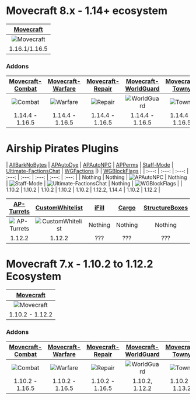 # Movecraft 8.x - 1.14+ ecosystem

| [Movecraft](https://github.com/APDevTeam/Movecraft) |
| :---: |
| ![Movecraft](https://github.com/APDevTeam/Movecraft/actions/workflows/maven.yml/badge.svg?branch=1.13%2B) |
| 1.16.1/1.16.5 |

### Addons
| [Movecraft-Combat](https://github.com/TylerS1066/Movecraft-Combat) | [Movecraft-Warfare](https://github.com/APDevTeam/Movecraft-Warfare) | [Movecraft-Repair](https://github.com/APDevTeam/Movecraft-Repair) | [Movecraft-WorldGuard](https://github.com/APDevTeam/Movecraft-WorldGuard) | [Movecraft-Towny](https://github.com/TylerS1066/Movecraft-Towny/) | [Movecraft-Cannons](https://github.com/TylerS1066/Movecraft-Cannons) | [Beaming](https://github.com/APDevTeam/Beaming) |
| :---: | :---: | :---: | :---: | :---: | :---: | :---: |
| ![Combat](https://github.com/TylerS1066/Movecraft-Combat/actions/workflows/maven.yml/badge.svg?branch=main) | ![Warfare](https://github.com/APDevTeam/Movecraft-Warfare/actions/workflows/maven.yml/badge.svg?branch=main) | ![Repair](https://github.com/APDevTeam/Movecraft-Repair/actions/workflows/maven.yml/badge.svg?branch=main) | ![WorldGuard](https://github.com/APDevTeam/Movecraft-WorldGuard/actions/workflows/maven.yml/badge.svg?branch=main) | ![Towny](https://github.com/TylerS1066/Movecraft-Towny/actions/workflows/maven.yml/badge.svg?branch=main) | ![Cannons](https://github.com/TylerS1066/Movecraft-Cannons/actions/workflows/maven.yml/badge.svg?branch=main) | ![Beaming](https://github.com/APDevTeam/Beaming/actions/workflows/maven.yml/badge.svg?branch=main) |
| 1.14.4 - 1.16.5 | 1.14.4 - 1.16.5 | 1.14.4 - 1.16.5 |  1.14.4 - 1.16.5 | 1.14.4 - 1.16.5 | 1.14.4 - 1.16.5 | 1.14.4 - 1.16.5 |



# Airship Pirates Plugins

| [AllBarkNoBytes](https://github.com/APDevTeam/AllBarkNoBytes) | [APAutoDye](https://github.com/APDevTeam/APAutoDye) | [APAutoNPC](https://github.com/APDevTeam/APAutoNPC) | [APPerms](https://github.com/APDevTeam/APDonorPerms)  | [Staff-Mode](https://github.com/APDevTeam/Staff-Mode) | [Ultimate-FactionsChat](https://github.com/TylerS1066/Ultimate-FactionsChat) | [WGFactions](https://github.com/APDevTeam/WGFactions) |) | [WGBlockFlags](https://github.com/TylerS1066/WGBlockFlags/) |
| :---: | :---: | :---: | :---: | :---: | :---: | :---: | :---: |
| Nothing | Nothing | ![APAutoNPC](https://github.com/APDevTeam/APAutoNPC/actions/workflows/maven.yml/badge.svg) | Nothing | ![Staff-Mode](https://github.com/APDevTeam/Staff-Mode/actions/workflows/maven.yml/badge.svg) | ![Ultimate-FactionsChat](https://github.com/TylerS1066/Ultimate-FactionsChat/actions/workflows/maven.yml/badge.svg) | Nothing | ![WGBlockFlags](https://github.com/TylerS1066/WGBlockFlags/actions/workflows/maven.yml/badge.svg) |
| 1.10.2 | 1.10.2 | 1.10.2 | 1.10.2 | 1.10.2 | 1.12.2, 1.14.4 | 1.10.2 | 1.12.2 |

| [AP-Turrets](https://github.com/APDevTeam/Ap-Turrets) | [CustomWhitelist](https://github.com/APDevTeam/CustomWhitelist/) | [iFill](https://github.com/Pocketkid2/Fill) | [Cargo](https://github.com/eirikh1996/Cargo/) | [StructureBoxes](https://github.com/eirikh1996/StructureBoxes)
| :---: | :---: | :---: | :---: | :---: |
| ![AP-Turrets](https://github.com/APDevTeam/Ap-Turrets/actions/workflows/maven.yml/badge.svg) | ![CustomWhitelist](https://github.com/APDevTeam/CustomWhitelist/actions/workflows/maven.yml/badge.svg) | Nothing | Nothing | Nothing |
| 1.12.2 | 1.12.2 | ??? | ??? | ??? |



# Movecraft 7.x - 1.10.2 to 1.12.2 Ecosystem

| [Movecraft](https://github.com/APDevTeam/Movecraft) |
| :---: |
| ![Movecraft](https://github.com/APDevTeam/Movecraft/actions/workflows/maven.yml/badge.svg?branch=master) |
| 1.10.2 - 1.12.2 |

### Addons
| [Movecraft-Combat](https://github.com/TylerS1066/Movecraft-Combat/tree/legacy/) | [Movecraft-Warfare](https://github.com/APDevTeam/Movecraft-Warfare/tree/legacy/) | [Movecraft-Repair](https://github.com/APDevTeam/Movecraft-Repair/tree/legacy/) | [Movecraft-WorldGuard](https://github.com/APDevTeam/Movecraft-WorldGuard/tree/1.12.2/) | [Movecraft-Towny](https://github.com/TylerS1066/Movecraft-Towny/tree/legacy/) | [Movecraft-Cannons](https://github.com/TylerS1066/Movecraft-Cannons/tree/legacy/) | [Beaming](https://github.com/APDevTeam/Beaming/tree/legacy/) |
| :---: | :---: | :---: | :---: | :---: | :---: | :---: |
| ![Combat](https://github.com/TylerS1066/Movecraft-Combat/actions/workflows/maven.yml/badge.svg?branch=legacy) | ![Warfare](https://github.com/APDevTeam/Movecraft-Warfare/actions/workflows/maven.yml/badge.svg?branch=legacy) | ![Repair](https://github.com/APDevTeam/Movecraft-Repair/actions/workflows/maven.yml/badge.svg?branch=legacy) | ![WorldGuard](https://github.com/APDevTeam/Movecraft-WorldGuard/actions/workflows/maven.yml/badge.svg?branch=1.12.2) | ![Towny](https://github.com/TylerS1066/Movecraft-Towny/actions/workflows/maven.yml/badge.svg?branch=legacy) | ![Cannons](https://github.com/TylerS1066/Movecraft-Cannons/actions/workflows/maven.yml/badge.svg?branch=legacy) | ![Beaming](https://github.com/APDevTeam/Beaming/actions/workflows/maven.yml/badge.svg?branch=legacy) |
| 1.10.2 - 1.16.5 | 1.10.2 - 1.16.5 | 1.10.2 - 1.16.5 | 1.10.2, 1.12.2 | 1.10.2 - 1.13.2 | 1.10.2 - 1.16.5 | 1.10.2 - 1.16.5 |
